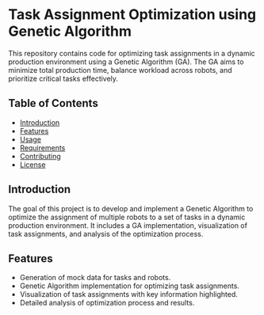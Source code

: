 # Task Assignment Optimization using Genetic Algorithm

This repository contains code for optimizing task assignments in a dynamic production environment using a Genetic Algorithm (GA). The GA aims to minimize total production time, balance workload across robots, and prioritize critical tasks effectively.

## Table of Contents

- [Introduction](#introduction)
- [Features](#features)
- [Usage](#usage)
- [Requirements](#requirements)
- [Contributing](#contributing)
- [License](#license)

## Introduction

The goal of this project is to develop and implement a Genetic Algorithm to optimize the assignment of multiple robots to a set of tasks in a dynamic production environment. It includes a GA implementation, visualization of task assignments, and analysis of the optimization process.

## Features

- Generation of mock data for tasks and robots.
- Genetic Algorithm implementation for optimizing task assignments.
- Visualization of task assignments with key information highlighted.
- Detailed analysis of optimization process and results.
